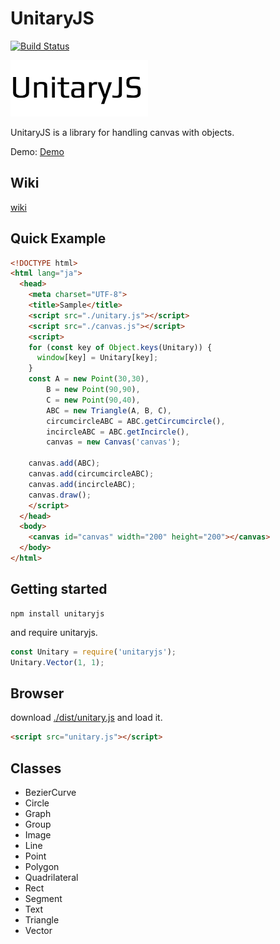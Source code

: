 # UnitaryJS

[![Build Status](https://travis-ci.org/pandanoir/unitaryjs.svg?branch=master)](https://travis-ci.org/pandanoir/unitaryjs)

![logo.png](logo.png)

UnitaryJS is a library for handling canvas with objects.

Demo: [Demo](http://pandanoir.web.fc2.com/unitaryjs/sample.html)

## Wiki
[wiki](http://pandanoir.github.io/unitaryjs)


## Quick Example

```html
<!DOCTYPE html>
<html lang="ja">
  <head>
    <meta charset="UTF-8">
    <title>Sample</title>
    <script src="./unitary.js"></script>
    <script src="./canvas.js"></script>
    <script>
    for (const key of Object.keys(Unitary)) {
      window[key] = Unitary[key];
    }
    const A = new Point(30,30),
        B = new Point(90,90),
        C = new Point(90,40),
        ABC = new Triangle(A, B, C),
        circumcircleABC = ABC.getCircumcircle(),
        incircleABC = ABC.getIncircle(),
        canvas = new Canvas('canvas');

    canvas.add(ABC);
    canvas.add(circumcircleABC);
    canvas.add(incircleABC);
    canvas.draw();
    </script>
  </head>
  <body>
    <canvas id="canvas" width="200" height="200"></canvas>
  </body>
</html>
```

## Getting started

```
npm install unitaryjs
```

and require unitaryjs.

```js
const Unitary = require('unitaryjs');
Unitary.Vector(1, 1);
```

## Browser
download [./dist/unitary.js](./dist/unitary.js) and load it.


```html
<script src="unitary.js"></script>
```

## Classes

* BezierCurve
* Circle
* Graph
* Group
* Image
* Line
* Point
* Polygon
* Quadrilateral
* Rect
* Segment
* Text
* Triangle
* Vector
